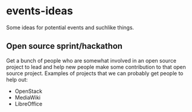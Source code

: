 events-ideas
============

Some ideas for potential events and suchlike things.


Open source sprint/hackathon
----------------------------

Get a bunch of people who are somewhat involved in an open source project to
lead and help new people make some contribution to that open source project.
Examples of projects that we can probably get people to help out:

- OpenStack
- MediaWiki
- LibreOffice
